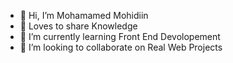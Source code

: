- 👋 Hi, I’m Mohamamed Mohidiin 
- 👀 Loves to share Knowledge
- 🌱 I’m currently learning Front End Devolopement
- 💞️ I’m looking to collaborate on Real Web Projects

<!---
Moha20med-Mohi23diin/Moha20med-Mohi23diin is a ✨ special ✨ repository because its `README.md` (this file) appears on your GitHub profile.
You can click the Preview link to take a look at your changes.
--->
